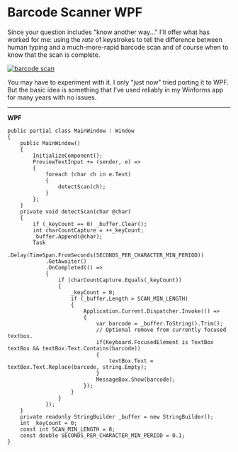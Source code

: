 # Barcode Scanner WPF

Since your question includes "know another way..." I'll offer what has worked for me: using the _rate_ of keystrokes to tell the difference between human typing and a much-more-rapid barcode scan and of course when to know that the scan is complete.

[![barcode scan][1]][1]

You may have to experiment with it. I only "just now" tried porting it to WPF. But the basic idea is something that I've used reliably in my Winforms app for many years with no issues. 

___

**WPF**

```
public partial class MainWindow : Window
{
    public MainWindow()
    {
        InitializeComponent();
        PreviewTextInput += (sender, e) =>
        {
            foreach (char ch in e.Text)
            {
                detectScan(ch);
            }
        };
    }
    private void detectScan(char @char)
    {
        if (_keyCount == 0) _buffer.Clear();
        int charCountCapture = ++_keyCount;
        _buffer.Append(@char);
        Task
            .Delay(TimeSpan.FromSeconds(SECONDS_PER_CHARACTER_MIN_PERIOD))
            .GetAwaiter()
            .OnCompleted(() =>
            {
                if (charCountCapture.Equals(_keyCount))
                {
                    _keyCount = 0;
                    if (_buffer.Length > SCAN_MIN_LENGTH)
                    {
                        Application.Current.Dispatcher.Invoke(() => 
                        {
                            var barcode = _buffer.ToString().Trim();
                            // Optional remove from currently focused textbox.
                            if(Keyboard.FocusedElement is TextBox textBox && textBox.Text.Contains(barcode)) 
                            {
                                textBox.Text = textBox.Text.Replace(barcode, string.Empty);
                            }
                            MessageBox.Show(barcode);
                        });
                    }
                }
            });
    }
    private readonly StringBuilder _buffer = new StringBuilder();
    int _keyCount = 0;
    const int SCAN_MIN_LENGTH = 8;
    const double SECONDS_PER_CHARACTER_MIN_PERIOD = 0.1;
}
```


  [1]: https://i.stack.imgur.com/fUdva.png